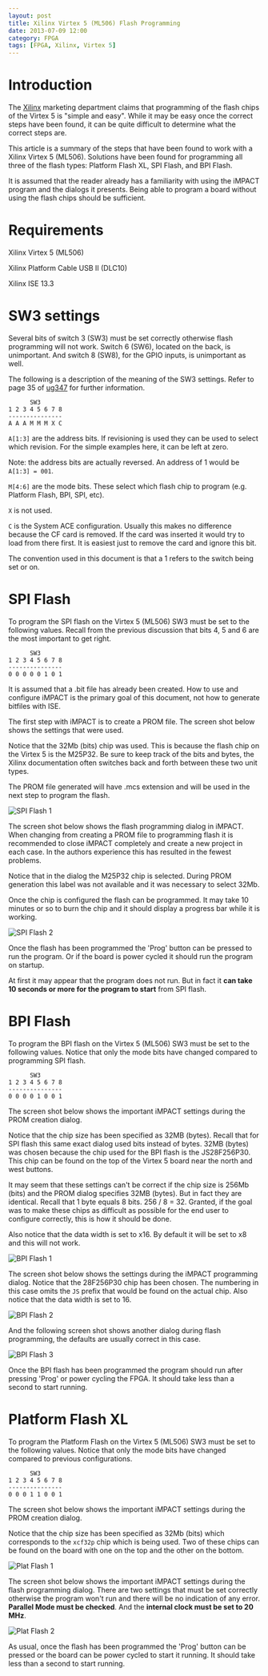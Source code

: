 ```yaml
---
layout: post
title: Xilinx Virtex 5 (ML506) Flash Programming
date: 2013-07-09 12:00
category: FPGA
tags: [FPGA, Xilinx, Virtex 5]
---
```


# Introduction

The [Xilinx][Xilinx] marketing department claims that programming
of the flash chips of the Virtex 5 is "simple and easy".
While it may be easy once the correct steps have been found,
it can be quite difficult to determine what the correct steps are.

This article is a summary of the steps that have been found to work
with a Xilinx Virtex 5 (ML506).  Solutions have been found for
programming all three of the flash types: Platform Flash XL, SPI Flash,
and BPI Flash.

It is assumed that the reader already has a familiarity with using the
iMPACT program and the dialogs it presents.  Being able to program a
board without using the flash chips should be sufficient.

# Requirements

  Xilinx Virtex 5 (ML506)

  Xilinx Platform Cable USB II (DLC10)

  Xilinx ISE 13.3

# SW3 settings

Several bits of switch 3 (SW3) must be set correctly otherwise
flash programming will not work.  Switch 6 (SW6), located on the back,
is unimportant.  And switch 8 (SW8), for the GPIO inputs, is unimportant
as well.

The following is a description of the meaning of the SW3 settings.
Refer to page 35 of [ug347][ug347] for further information.

 [ug347]: http://www.xilinx.com/support/documentation/boards_and_kits/ug347.pdf

          SW3
    1 2 3 4 5 6 7 8
    ---------------
    A A A M M M X C

`A[1:3]` are the address bits.  If revisioning is used they can be
used to select which revision.  For the simple examples here, it
can be left at zero.

Note: the address bits are actually reversed.
An address of 1 would be `A[1:3] = 001`.

`M[4:6]` are the mode bits.  These select which flash chip to program
(e.g. Platform Flash, BPI, SPI, etc).

`X` is not used.

`C` is the System ACE configuration.  Usually this makes no difference
because the CF card is removed.  If the card was inserted it would
try to load from there first.  It is easiest just to remove the card
and ignore this bit.

The convention used in this document is that a 1 refers to the switch
being set or on.

# SPI Flash

To program the SPI flash on the Virtex 5 (ML506) SW3 must be set
to the following values.  Recall from the previous discussion that
bits 4, 5 and 6 are the most important to get right.

          SW3
    1 2 3 4 5 6 7 8
    ---------------
    0 0 0 0 0 1 0 1

It is assumed that a .bit file has already been created.
How to use and configure iMPACT is the primary goal of this document,
not how to generate bitfiles with ISE.

The first step with iMPACT is to create a PROM file.
The screen shot below shows the settings that were used.

Notice that the 32Mb (bits) chip was used.  This is because the flash
chip on the Virtex 5 is the M25P32.  Be sure to keep track of the bits
and bytes, the Xilinx documentation often switches back and forth between
these two unit types.

The PROM file generated will have .mcs extension and will be used
in the next step to program the flash.

![SPI Flash 1]({{site.url}}/images/spi_flash-v5-01.jpg)

The screen shot below shows the flash programming dialog in iMPACT.
When changing from creating a PROM file to programming flash it is
recommended to close iMPACT completely and create a new project in
each case.  In the authors experience this has resulted in the fewest
problems.

Notice that in the dialog the M25P32 chip is selected.
During PROM generation this label was not available and it was necessary
to select 32Mb.

Once the chip is configured the flash can be programmed.  It may take
10 minutes or so to burn the chip and it should display a progress
bar while it is working.

![SPI Flash 2]({{site.url}}/images/spi_flash-v5-02.jpg)

Once the flash has been programmed the 'Prog' button can be pressed to
run the program.  Or if the board is power cycled it should run the
program on startup.

At first it may appear that the program does not run.
But in fact it **can take 10 seconds or more for the
program to start** from SPI flash.

# BPI Flash

To program the BPI flash on the Virtex 5 (ML506) SW3 must be set
to the following values.  Notice that only the mode bits have
changed compared to programming SPI flash.

          SW3
    1 2 3 4 5 6 7 8
    ---------------
    0 0 0 0 1 0 0 1

The screen shot below shows the important iMPACT settings
during the PROM creation dialog.

Notice that the chip size has been specified as 32MB (bytes).
Recall that for SPI flash this same exact dialog used bits instead of
bytes.  32MB (bytes) was chosen because the chip used for the BPI
flash is the JS28F256P30.  This chip can be found on the top of the
Virtex 5 board near the north and west buttons.

It may seem that these settings can't be correct if the chip size
is 256Mb (bits) and the PROM dialog specifies 32MB (bytes).
But in fact they are identical.
Recall that 1 byte equals 8 bits.  256 / 8 = 32.
Granted, if the goal was to make these chips as difficult as possible
for the end user to configure correctly, this is how it should be done.

Also notice that the data width is set to x16.
By default it will be set to x8 and this will not work.

![BPI Flash 1]({{site.url}}/images/bpi_flash-v5-01.jpg)

The screen shot below shows the settings during the iMPACT programming
dialog.  Notice that the 28F256P30 chip has been chosen.
The numbering in this case omits the `JS` prefix that would be found
on the actual chip.  Also notice that the data width is set to 16.

![BPI Flash 2]({{site.url}}/images/bpi_flash-v5-02.jpg)

And the following screen shot shows another dialog during flash programming,
the defaults are usually correct in this case.

![BPI Flash 3]({{site.url}}/images/bpi_flash-v5-03.jpg)

Once the BPI flash has been programmed the program should run after
pressing 'Prog' or power cycling the FPGA.
It should take less than a second to start running.

# Platform Flash XL

To program the Platform Flash on the Virtex 5 (ML506) SW3 must be set
to the following values.  Notice that only the mode bits have
changed compared to previous configurations.

          SW3
    1 2 3 4 5 6 7 8
    ---------------
    0 0 0 1 1 0 0 1

The screen shot below shows the important iMPACT settings during
the PROM creation dialog.

Notice that the chip size has been specified as 32Mb (bits) which
corresponds to the `xcf32p` chip which is being used.  Two of these
chips can be found on the board with one on the top and the other on
the bottom.

![Plat Flash 1]({{site.url}}/images/plat_flash-v5-01.jpg)

The screen shot below shows the important iMPACT settings during
the flash programming dialog.  There are two settings that must
be set correctly otherwise the program won't run and there will be
no indication of any error.  **Parallel Mode must be checked**.
And the **internal clock must be set to 20 MHz**.

![Plat Flash 2]({{site.url}}/images/plat_flash-v5-02.jpg)

As usual, once the flash has been programmed the 'Prog' button can
be pressed or the board can be power cycled to start it running.
It should take less than a second to start running.

 [Xilinx]: http://www.xilinx.com

